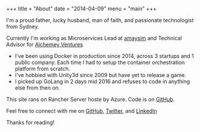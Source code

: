 +++
title = "About"
date = "2014-04-09"
menu = "main"
+++

I'm a proud father, lucky husband, man of faith, and passionate technologist from Sydney.

Currently I'm working as Microservices Lead at [amaysim][amaysim-url] and Technical Advisor for [Alchemey Ventures][alchemy-yun] 

- I've been using Docker in production since 2014, across 3 startups and 1 public company. Each time I had to setup the container orchestration platform from scratch.
- I've hobbied with Unity3d since 2009 but have yet to release a game. 
- I picked up GoLang in 2 days mid 2016 and refuses to code in anything else from then on.

This site rans on Rancher Server hoste by Azure. Code is on [GitHub](https://github.com/yunspace/yunspace.com).

Feel free to connect with me on
[GitHub](https://github.com/yunspace), [Twitter](https://twitter.com/yunzhilin),
and [LinkedIn](https://www.linkedin.com/in/yunzhilin)

Thanks for reading!

[amaysim-url]:  https://www.amaysim.com.au/
[alchemy-yun]:  http://www.alchemyventures.com.au/advisory/#technical-advisory-yun-zhi-lin
